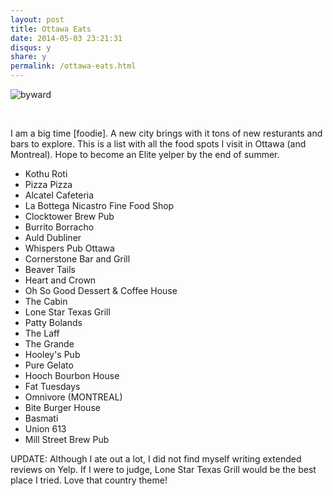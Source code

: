 ```yaml
---
layout: post
title: Ottawa Eats
date: 2014-05-03 23:21:31
disqus: y
share: y
permalink: /ottawa-eats.html
---
```



![byward](http://ic.pics.livejournal.com/edgarin/52176055/15997/15997_original.jpg)

<br>

I am a big time [foodie]. A new city brings with it tons of new resturants and bars to explore. This is a list with all the food spots I visit in Ottawa (and Montreal). Hope to become an Elite yelper by the end of summer.

* Kothu Roti
* Pizza Pizza
* Alcatel Cafeteria
* La Bottega Nicastro Fine Food Shop
* Clocktower Brew Pub
* Burrito Borracho
* Auld Dubliner
* Whispers Pub Ottawa
* Cornerstone Bar and Grill
* Beaver Tails
* Heart and Crown
* Oh So Good Dessert & Coffee House
* The Cabin
* Lone Star Texas Grill
* Patty Bolands
* The Laff
* The Grande
* Hooley's Pub
* Pure Gelato
* Hooch Bourbon House
* Fat Tuesdays
* Omnivore (MONTREAL)
* Bite Burger House
* Basmati
* Union 613
* Mill Street Brew Pub

UPDATE: Although I ate out a lot, I did not find myself writing extended reviews on Yelp. If I were to judge, Lone Star Texas Grill would be the best place I tried. Love that country theme!